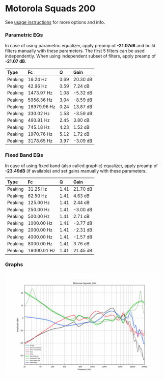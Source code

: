 # Motorola Squads 200
See [usage instructions](https://github.com/jaakkopasanen/AutoEq#usage) for more options and info.

### Parametric EQs
In case of using parametric equalizer, apply preamp of **-21.07dB** and build filters manually
with these parameters. The first 5 filters can be used independently.
When using independent subset of filters, apply preamp of **-21.07 dB**.

| Type    | Fc          |    Q | Gain     |
|:--------|:------------|:-----|:---------|
| Peaking | 16.24 Hz    | 0.69 | 20.30 dB |
| Peaking | 42.96 Hz    | 0.59 | 7.24 dB  |
| Peaking | 1473.97 Hz  | 1.08 | -5.32 dB |
| Peaking | 5956.36 Hz  | 3.04 | -8.59 dB |
| Peaking | 16979.96 Hz | 0.24 | 13.87 dB |
| Peaking | 330.02 Hz   | 1.58 | -3.59 dB |
| Peaking | 460.81 Hz   | 2.45 | 3.80 dB  |
| Peaking | 745.18 Hz   | 4.23 | 1.52 dB  |
| Peaking | 1970.76 Hz  | 5.12 | 1.72 dB  |
| Peaking | 3178.65 Hz  | 3.97 | -3.09 dB |

### Fixed Band EQs
In case of using fixed band (also called graphic) equalizer, apply preamp of **-23.49dB**
(if available) and set gains manually with these parameters.

| Type    | Fc          |    Q | Gain     |
|:--------|:------------|:-----|:---------|
| Peaking | 31.25 Hz    | 1.41 | 21.70 dB |
| Peaking | 62.50 Hz    | 1.41 | 4.63 dB  |
| Peaking | 125.00 Hz   | 1.41 | 2.44 dB  |
| Peaking | 250.00 Hz   | 1.41 | -3.00 dB |
| Peaking | 500.00 Hz   | 1.41 | 2.71 dB  |
| Peaking | 1000.00 Hz  | 1.41 | -3.77 dB |
| Peaking | 2000.00 Hz  | 1.41 | -2.31 dB |
| Peaking | 4000.00 Hz  | 1.41 | -1.57 dB |
| Peaking | 8000.00 Hz  | 1.41 | 3.76 dB  |
| Peaking | 16000.01 Hz | 1.41 | 21.45 dB |

### Graphs
![](./Motorola%20Squads%20200.png)
